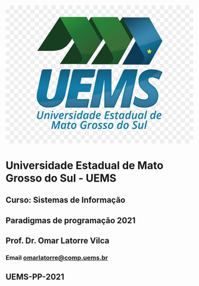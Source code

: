 ![<img src="images/uems-logo.jpg" width="10%"/>](images/uems-logo.jpg)
# Universidade Estadual de Mato Grosso do Sul - UEMS
## Curso: Sistemas de Informação
## Paradigmas de programação 2021
## Prof. Dr. Omar Latorre Vilca
### Email omarlatorre@comp.uems.br

## UEMS-PP-2021
